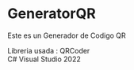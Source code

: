 # GeneratorQR

Este es un Generador de Codigo QR 

Libreria usada : QRCoder  
C#
Visual Studio 2022 

